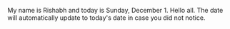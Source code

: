 My name is Rishabh and today is Sunday, December 1. Hello all. The date will automatically update to today's date in case you did not notice.

